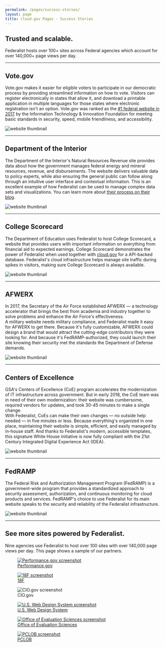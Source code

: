 ```yaml
---
permalink: /pages/success-stories/
layout: page
title: cloud.gov Pages - Success Stories
---
```


<section class="usa-section">
  <div class="grid-row grid-gap">
    <div class="tablet:grid-col-8">
      <h1>Trusted and scalable.</h1>
      <p class="usa-intro">Federalist hosts over 100+ sites across Federal agencies which account for over 140,000+ page views per day.</p>
    </div>
  </div>
</section>
<hr />
<section class="usa-section">
  <div class="grid-row grid-gap margin-top-4 margin-bottom-4">
    <div class="grid-col-6 usa-prose">
      <h2>Vote.gov</h2>
      <p>Vote.gov makes it easier for eligible voters to participate in our democratic process by providing streamlined information on how to vote. Visitors can register electronically in states that allow it, and download a printable application in multiple languages for those states where electronic registration isn't an option. Vote.gov was ranked as the <a href="/assets/pages/documents/2017-benchmarking-us-government-websites.pdf">#1 federal website in 2017</a> by the Information Technology &amp; Innovation Foundation for meeting basic standards in security, speed, mobile friendliness, and accessibility.</p>
    </div>
    <div class="grid-col-6">
      <img alt="website thumbnail" src="{{site.baseurl}}/assets/pages/images/partner-sites/vote.gov.png" class="pages-card">
    </div>
  </div>
  <hr />
  <div class="grid-row grid-gap margin-top-4 margin-bottom-4">
    <div class="grid-col-6 usa-prose">
      <h2>Department of the Interior</h2>
      <p>The Department of the Interior's Natural Resources Revenue site provides data about how the government manages federal energy and mineral resources, revenue, and disbursements. The website delivers valuable data to policy experts, while also ensuring the general public can follow along through an intuitive user interface and contextual information. This is an excellent example of how Federalist can be used to manage complex data sets and visualizations. You can learn more about <a href="https://revenuedata.doi.gov/blog/">their process on their blog</a>.</p>
    </div>
    <div class="grid-col-6">
      <img alt="website thumbnail" src="{{site.baseurl}}/assets/pages/images/partner-sites/revenuedata.doi.gov.png" class="pages-card">
    </div> 
  </div>
  <hr />
  <div class="grid-row grid-gap margin-top-4 margin-bottom-4">
    <div class="grid-col-6 usa-prose">
      <h2>College Scorecard</h2>
      <p>The Department of Education uses Federalist to host College Scorecard, a website that provides users with important information on everything from financial aid to expected earnings. College Scorecard demonstrates the power of Federalist when used together with <a href="http://cloud.gov">cloud.gov</a> for a API-backed database.  Federalist's cloud infrastructure helps manage site traffic during spikes in visitors, making sure College Scorecard is always available.</p>
    </div>
    <div class="grid-col-6">
      <img alt="website thumbnail" src="{{site.baseurl}}/assets/pages/images/partner-sites/collegescorecard.ed.gov.png" class="pages-card">
    </div> 
  </div>
  <hr />
  <div class="grid-row grid-gap margin-top-4 margin-bottom-4">
    <div class="grid-col-6 usa-prose">
      <h2>AFWERX</h2>
      <p>In 2017, the Secretary of the Air Force established AFWERX — a technology accelerator that brings the best from academia and industry together to solve problems and enhance the Air Force's effectiveness.<br/>A military website needs military compliance, and Federalist made it easy for AFWERX to get there. Because it's fully customizable, AFWERX could design a brand that would attract the cutting-edge contributors they were looking for. And because it's FedRAMP-authorized, they could launch their site knowing their security met the standards the Department of Defense demands.</p>
    </div>
    <div class="grid-col-6">
      <img alt="website thumbnail" src="{{site.baseurl}}/assets/pages/images/partner-sites/afwerx.af.mil.png" class="pages-card">
    </div> 
  </div>
  <hr />
  <div class="grid-row grid-gap margin-top-4 margin-bottom-4">
    <div class="grid-col-6 usa-prose">
      <h2>Centers of Excellence</h2>
      <p>GSA's Centers of Excellence (CoE) program accelerates the modernization of IT infrastructure across government. But in early 2018, the CoE team was in need of their own modernization: their website was cumbersome, required vendors for updates, and took 30-45 minutes to make a single change.<br/>With Federalist, CoEs can make their own changes — no outside help needed — in five minutes or less. Because everything's organized in one place, maintaining their website is simple, efficient, and easily managed by in-house staff. And thanks to Federalist's modern, accessible templates, this signature White House initiative is now fully compliant with the 21st Century Integrated Digital Experience Act (IDEA).</p>
    </div>
    <div class="grid-col-6">
      <img alt="website thumbnail" src="{{site.baseurl}}/assets/pages/images/partner-sites/coe.gsa.gov.png" class="pages-card">
    </div> 
  </div>
  <hr />
  <div class="grid-row grid-gap margin-top-4 margin-bottom-4">
    <div class="grid-col-6 usa-prose">
      <h2>FedRAMP</h2>
      <p>The Federal Risk and Authorization Management Program (FedRAMP) is a government-wide program that provides a standardized approach to security assessment, authorization, and continuous monitoring for cloud products and services. FedRAMP's choice to use Federalist for its main website speaks to the security and reliability of the Federalist infrastructure.</p>
    </div>
    <div class="grid-col-6">
      <img alt="website thumbnail" src="{{site.baseurl}}/assets/pages/images/partner-sites/fedramp.gov.png" class="pages-card">
    </div> 
  </div>
</section>
<hr />
<section class="usa-section">
  <div class="grid-row">
      <h1>See more sites powered by Federalist.</h1>
      <p>Nine agencies use Federalist to host over 100 sites with over 140,000 page views per day. This page shows a sample of our partners.</p>
  </div>
  <div class="grid-row grid-gap">
    <div class="tablet:grid-col-4">
      <figure class="figure figure-seal">
        <a href="https://www.performance.gov">
          <img src="{{site.baseurl}}/assets/pages/images/partner-sites/performance.gov.png" alt="Performance.gov screenshot" class="pages-card">
          <figcaption>Performance.gov</figcaption>
        </a>
      </figure>
    </div>
    <div class="tablet:grid-col-4">
      <figure class="figure figure-seal">
        <a href="https://18f.gsa.gov">
          <img src="{{site.baseurl}}/assets/pages/images/partner-sites/18f.gsa.gov.png" alt="18F screenshot" class="pages-card">
          <figcaption>18F</figcaption>
        </a>
      </figure>
    </div>
    <div class="tablet:grid-col-4">
      <figure class="figure figure-seal">
        <img src="{{site.baseurl}}/assets/pages/images/partner-sites/cio.gov.png" alt="CIO.gov screenshot" class="pages-card">
        <figcaption>CIO.gov</figcaption>
      </figure>
    </div>
  </div>
  <div class="grid-row grid-gap">
    <div class="tablet:grid-col-4">
      <figure class="figure figure-seal">
        <a href="https://designsystem.digital.gov">
          <img src="{{site.baseurl}}/assets/pages/images/partner-sites/uswds.png" alt="U.S. Web Design System screenshot" class="pages-card">
          <figcaption>U.S. Web Design System</figcaption>
        </a>
      </figure>
    </div>
    <div class="tablet:grid-col-4">
      <figure class="figure figure-seal">
        <a href="https://oes.gsa.gov">
          <img src="{{site.baseurl}}/assets/pages/images/partner-sites/oes.gsa.gov.png" alt="Office of Evaluation Sciences screenshot" class="pages-card">
          <figcaption>Office of Evaluation Sciences</figcaption>
        </a>
      </figure>
    </div>
    <div class="tablet:grid-col-4">
      <figure class="figure figure-seal">
        <a href="https://pclob.gov">
          <img src="{{site.baseurl}}/assets/pages/images/partner-sites/pclob.gov.png" alt="PCLOB screenshot" class="pages-card">
          <figcaption>PCLOB</figcaption>
        </a>
      </figure>
    </div>
  </div>
</section>

